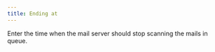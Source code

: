 ```yaml
---
title: Ending at
---
```



Enter the time when the mail server should stop scanning the mails in queue.
